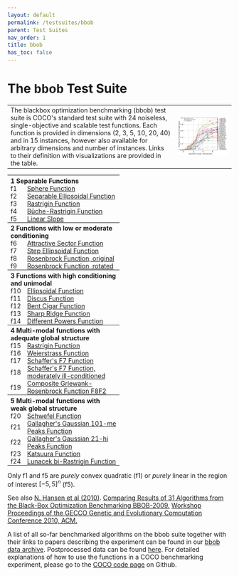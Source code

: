 ```yaml
---
layout: default
permalink: /testsuites/bbob
parent: Test Suites
nav_order: 1
title: bbob
has_toc: false
---
```



# The <font face="Courier">bbob</font> Test Suite

<table>
	<tr>
		<td style="width=50%">
			The blackbox optimization benchmarking (bbob) test suite is COCO's standard test suite with 24 noiseless, single-objective and scalable test functions. Each function is provided in dimensions (2, 3, 5, 10, 20, 40) and in 15 instances, however also available for arbitrary dimensions and number of instances. Links to their definition with visualizations are provided in the table.
		</td>
		<td style="padding-top:0px; padding-bottom:0px;">
			<a href="ecdf-bbob.html"><img src="pprldmany_default.svg" alt="ECDF of runtimes for 31 algorithms on the bbob suite" width="100%"/></a>
		</td>
	</tr>
</table>

<table align="center" style="width:50%">
<tr>
   <th colspan=2 style="text-align:left; padding-bottom: 0px;">1 Separable Functions</th>
</tr>
<tr>
	<td style="width:5%; padding-top:0px; padding-bottom: 0px;">f1</td><td style="padding-top:0px; padding-bottom:0px;"><a href="https://numbbo.github.io/gforge/downloads/download16.00/bbobdocfunctions.pdf#page=5">Sphere Function</a></td>
</tr><tr>
	<td style="padding-top:0px; padding-bottom:0px;">f2</td><td style="padding-top:0px; padding-bottom:0px;"><a href="https://numbbo.github.io/gforge/downloads/download16.00/bbobdocfunctions.pdf#page=10">Separable Ellipsoidal Function</a></td>
</tr><tr>
	<td style="padding-top:0px; padding-bottom:0px;">f3</td><td style="padding-top:0px; padding-bottom:0px;"><a href="https://numbbo.github.io/gforge/downloads/download16.00/bbobdocfunctions.pdf#page=15">Rastrigin Function</a></td>
</tr><tr>
	<td style="padding-top:0px; padding-bottom:0px;">f4</td><td style="padding-top:0px; padding-bottom:0px;"><a href="https://numbbo.github.io/gforge/downloads/download16.00/bbobdocfunctions.pdf#page=20">Büche-Rastrigin Function</a></td>
</tr><tr>
	<td style="padding-top:0px; padding-bottom:0px;">f5</td><td style="padding-top:0px; padding-bottom:0px;"><a href="https://numbbo.github.io/gforge/downloads/download16.00/bbobdocfunctions.pdf#page=25">Linear Slope</a></td>
</tr>
<tr>
   <th colspan=2 style="text-align:left; padding-bottom: 0px;">2 Functions with low or moderate conditioning</th>
</tr>
<tr>
	<td style="padding-top:0px; padding-bottom:0px;">f6</td><td style="padding-top:0px; padding-bottom:0px;"><a href="https://numbbo.github.io/gforge/downloads/download16.00/bbobdocfunctions.pdf#page=30">Attractive Sector Function</a></td>
</tr><tr>
	<td style="padding-top:0px; padding-bottom:0px;">f7</td><td style="padding-top:0px; padding-bottom:0px;"><a href="https://numbbo.github.io/gforge/downloads/download16.00/bbobdocfunctions.pdf#page=35">Step Ellipsoidal Function</a></td>
</tr><tr>
	<td style="padding-top:0px; padding-bottom:0px;">f8</td><td style="padding-top:0px; padding-bottom:0px;"><a href="https://numbbo.github.io/gforge/downloads/download16.00/bbobdocfunctions.pdf#page=40">Rosenbrock Function, original</a></td>
</tr><tr>
	<td style="padding-top:0px; padding-bottom:0px;">f9</td><td style="padding-top:0px; padding-bottom:0px;"><a href="https://numbbo.github.io/gforge/downloads/download16.00/bbobdocfunctions.pdf#page=45">Rosenbrock Function, rotated</a></td>
</tr>
<tr>
   <th colspan=2 style="text-align:left; padding-bottom: 0px;">3 Functions with high conditioning and unimodal</th>
</tr>
<tr>
	<td style="padding-top:0px; padding-bottom:0px;">f10</td><td style="padding-top:0px; padding-bottom:0px;"><a href="https://numbbo.github.io/gforge/downloads/download16.00/bbobdocfunctions.pdf#page=50">Ellipsoidal Function</a></td>
</tr><tr>
	<td style="padding-top:0px; padding-bottom:0px;">f11</td><td style="padding-top:0px; padding-bottom:0px;"><a href="https://numbbo.github.io/gforge/downloads/download16.00/bbobdocfunctions.pdf#page=55">Discus Function</a></td>
</tr><tr>
	<td style="padding-top:0px; padding-bottom:0px;">f12</td><td style="padding-top:0px; padding-bottom:0px;"><a href="https://numbbo.github.io/gforge/downloads/download16.00/bbobdocfunctions.pdf#page=60">Bent Cigar Function</a></td>
</tr><tr>
	<td style="padding-top:0px; padding-bottom:0px;">f13</td><td style="padding-top:0px; padding-bottom:0px;"><a href="https://numbbo.github.io/gforge/downloads/download16.00/bbobdocfunctions.pdf#page=65">Sharp Ridge Function</a></td>
</tr><tr>
	<td style="padding-top:0px; padding-bottom:0px;">f14</td><td style="padding-top:0px; padding-bottom:0px;"><a href="https://numbbo.github.io/gforge/downloads/download16.00/bbobdocfunctions.pdf#page=70">Different Powers Function</a></td>
</tr>
<tr>
   <th colspan=2 style="text-align:left; padding-bottom: 0px;">4 Multi-modal functions with adequate global structure</th>
</tr>
<tr>
	<td style="padding-top:0px; padding-bottom:0px;">f15</td><td style="padding-top:0px; padding-bottom:0px;"><a href="https://numbbo.github.io/gforge/downloads/download16.00/bbobdocfunctions.pdf#page=75">Rastrigin Function</a></td>
</tr><tr>
	<td style="padding-top:0px; padding-bottom:0px;">f16</td><td style="padding-top:0px; padding-bottom:0px;"><a href="https://numbbo.github.io/gforge/downloads/download16.00/bbobdocfunctions.pdf#page=80">Weierstrass Function</a></td>
</tr><tr>
	<td style="padding-top:0px; padding-bottom:0px;">f17</td><td style="padding-top:0px; padding-bottom:0px;"><a href="https://numbbo.github.io/gforge/downloads/download16.00/bbobdocfunctions.pdf#page=85">Schaffer's F7 Function</a></td>
</tr><tr>
	<td style="padding-top:0px; padding-bottom:0px;">f18</td><td style="padding-top:0px; padding-bottom:0px;"><a href="https://numbbo.github.io/gforge/downloads/download16.00/bbobdocfunctions.pdf#page=90">Schaffer's F7 Function, moderately ill-conditioned</a></td>
</tr><tr>
	<td style="padding-top:0px; padding-bottom:0px;">f19</td><td style="padding-top:0px; padding-bottom:0px;"><a href="https://numbbo.github.io/gforge/downloads/download16.00/bbobdocfunctions.pdf#page=95">Composite Griewank-Rosenbrock Function F8F2</a></td>
</tr>
<tr>
   <th colspan=2 style="text-align:left; padding-bottom: 0px;">5 Multi-modal functions with weak global structure</th>
</tr>
<tr>
	<td style="padding-top:0px; padding-bottom:0px;">f20</td><td style="padding-top:0px; padding-bottom:0px;"><a href="https://numbbo.github.io/gforge/downloads/download16.00/bbobdocfunctions.pdf#page=100">Schwefel Function</a></td>
</tr><tr>
	<td style="padding-top:0px; padding-bottom:0px;">f21</td><td style="padding-top:0px; padding-bottom:0px;"><a href="https://numbbo.github.io/gforge/downloads/download16.00/bbobdocfunctions.pdf#page=105">Gallagher's Gaussian 101-me Peaks Function</a></td>
</tr><tr>
	<td style="padding-top:0px; padding-bottom:0px;">f22</td><td style="padding-top:0px; padding-bottom:0px;"><a href="https://numbbo.github.io/gforge/downloads/download16.00/bbobdocfunctions.pdf#page=110">Gallagher's Gaussian 21-hi Peaks Function</a></td>
</tr><tr>
	<td style="padding-top:0px; padding-bottom:0px;">f23</td><td style="padding-top:0px; padding-bottom:0px;"><a href="https://numbbo.github.io/gforge/downloads/download16.00/bbobdocfunctions.pdf#page=115">Katsuura Function</a></td>
</tr><tr>
	<td style="padding-top:0px; padding-bottom:0px;">f24</td><td style="padding-top:0px; padding-bottom:0px;"><a href="https://numbbo.github.io/gforge/downloads/download16.00/bbobdocfunctions.pdf#page=120">Lunacek bi-Rastrigin Function</a></td>
</tr>
</table>


Only f1 and f5 are _purely_ convex quadratic (f1) or _purely_ linear in the region of interest $[-5,5]^n$ (f5).

See also [N. Hansen et al (2010)](https://dl.acm.org/doi/pdf/10.1145/1830761.1830790). [Comparing Results of 31 Algorithms from the Black-Box Optimization Benchmarking BBOB-2009.](https://dl.acm.org/doi/pdf/10.1145/1830761.1830790) [Workshop Proceedings of the GECCO Genetic and Evolutionary Computation Conference 2010, ACM.](https://dl.acm.org/doi/pdf/10.1145/1830761.1830790) 

A list of all so-far benchmarked algorithms on the bbob suite together with their links to papers describing the experiment can be found in our <a href="https://numbbo.github.io/data-archive/bbob/">bbob data archive</a>. Postprocessed data can be found <a href="https://numbbo.github.io/ppdata-archive">here</a>. For detailed explanations of how to use the functions in a COCO benchmarking experiment, please go to the <a href="https://github.com/numbbo/coco">COCO code page</a> on Github.

<link rel="stylesheet" href="{{ '/assets/css/custom.css' | relative_url }}"/>

